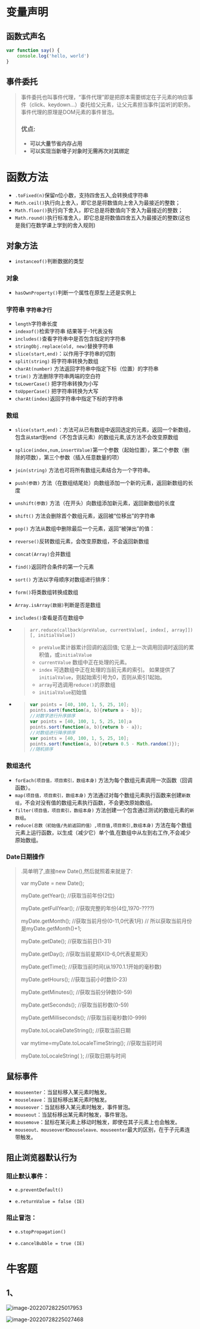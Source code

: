 # 变量声明

## 函数式声名

```js
var function say() {
    console.log('hello, world')
}
```

## 事件委托

> 事件委托也叫事件代理，“事件代理”即是把原本需要绑定在子元素的响应事件（click、keydown…）委托给父元素，让父元素担当事件[监听]的职务。事件代理的原理是DOM元素的事件冒泡。
>
> ### 优点:
>
> - **可以大量节省内存占用**
> - **可以实现当新增子对象时无需再次对其绑定**

# 函数方法

- `.toFixed(n)`保留n位小数，支持四舍五入,会转换成字符串
- `Math.ceil()`执行向上舍入，即它总是将数值向上舍入为最接近的整数；
- `Math.floor()`执行向下舍入，即它总是将数值向下舍入为最接近的整数； 
- `Math.round()`执行标准舍入，即它总是将数值四舍五入为最接近的整数(这也是我们在数学课上学到的舍入规则)

 

## 对象方法

- `instanceof()`判断数据的类型

### 对象

- `hasOwnProperty()`判断一个属性在原型上还是实例上

### 字符串 `字符串才行`

- `length`字符串长度
- `indexof()`检索字符串 结果等于-1代表没有
- `includes()`查看字符串中是否包含指定的字符串
- `stringObj.replace(old, new)`替换字符串
- `slice(start,end)`：以作用于字符串的切割
- `split(string)` 将字符串转换为数组
- `charAt(number)` 方法返回字符串中指定下标（位置）的字符串
- `trim()` 方法删除字符串两端的空白符
- `toLowerCase()` 把字符串转换为小写
- `toUpperCase()` 把字符串转换为大写
- `charAt(index)`返回字符串中指定下标的字符串

### 数组



- `slice(start,end)`：方法可从已有数组中返回选定的元素，返回一个新数组，包含从start到end（不包含该元素）的数组元素,该方法不会改变原数组

- `splice(index,num,insertValue)`第一个参数（起始位置），第二个参数（删除的项数），第三个参数（插入任意数量的项）

- `join(string)` 方法也可将所有数组元素结合为一个字符串。

- `push(参数)` 方法（在数组结尾处）向数组添加一个新的元素，返回新数组的长度

- `unshift(参数)` 方法（在开头）向数组添加新元素，返回新数组的长度

- `shift()` 方法会删除首个数组元素，返回被“位移出”的字符串

- `pop()` 方法从数组中删除最后一个元素，返回“被弹出”的值：

- `reverse()`反转数组元素，会改变原数组，不会返回新数组

- `concat(Array)`合并数组

- `find()`返回符合条件的第一个元素

- `sort()` 方法以字母顺序对数组进行排序：

- `form()`将类数组转换成数组

- `Array.isArray(数据)`判断是否是数组

- `includes()`查看是否在数组中

- > `arr.reduce(callback(preValue, currentValue[, index[, array]])[, initialValue])`
  >
  > - `preValue`累计器累计回调的返回值; 它是上一次调用回调时返回的累积值，或`initialValue`
  > - `currentValue` 数组中正在处理的元素。
  > - `index` 可选数组中正在处理的当前元素的索引。 如果提供了`initialValue`，则起始索引号为0，否则从索引1起始。
  > - `array`可选调用`reduce()`的原数组
  > - `initialValue`初始值

- > ```jsx
  > var points = [40, 100, 1, 5, 25, 10];
  > points.sort(function(a, b){return a - b}); 
  > //对数字进行升序排序
  > var points = [40, 100, 1, 5, 25, 10];a
  > points.sort(function(a, b){return b - a});
  > //对数组进行降序排序
  > var points = [40, 100, 1, 5, 25, 10];
  > points.sort(function(a, b){return 0.5 - Math.random()}); 
  > //随机排序
  > ```

### 数组迭代

- `forEach(项目值，项目索引，数组本身)` 方法为每个数组元素调用一次函数（回调函数）。
- `map(项目值，项目索引，数组本身)` 方法通过对每个数组元素执行函数来创建`新数组`，不会对没有值的数组元素执行函数，不会更改原始数组。
- `filter(项目值，项目索引，数组本身)` 方法创建一个包含通过测试的数组元素的`新数组`。
- `reduce(总数（初始值/先前返回的值）,项目值,项目索引,数组本身)` 方法在每个数组元素上运行函数，以生成（减少它）单个值,在数组中从左到右工作,不会减少原始数组。

### Date日期操作

> .简单明了,直接new Date(),然后就照着来就是了:
>
> var myDate = new Date(); 
>
> myDate.getYear(); //获取当前年份(2位) 
>
> myDate.getFullYear(); //获取完整的年份(4位,1970-????) 
>
> myDate.getMonth(); //获取当前月份(0-11,0代表1月) // 所以获取当前月份是myDate.getMonth()+1; 
>
> myDate.getDate(); //获取当前日(1-31) 
>
> myDate.getDay(); //获取当前星期X(0-6,0代表星期天) 
>
> myDate.getTime(); //获取当前时间(从1970.1.1开始的毫秒数) 
>
> myDate.getHours(); //获取当前小时数(0-23) 
>
> myDate.getMinutes(); //获取当前分钟数(0-59) 
>
> myDate.getSeconds(); //获取当前秒数(0-59) 
>
> myDate.getMilliseconds(); //获取当前毫秒数(0-999) 
>
> myDate.toLocaleDateString(); //获取当前日期 
>
> var mytime=myDate.toLocaleTimeString(); //获取当前时间 
>
> myDate.toLocaleString( ); //获取日期与时间 

## 鼠标事件

- `mouseenter`：当鼠标移入某元素时触发。
- `mouseleave`：当鼠标移出某元素时触发。
- `mouseover`：当鼠标移入某元素时触发，事件冒泡。
- `mouseout`：当鼠标移出某元素时触发，事件冒泡。
- `mousemove`：鼠标在某元素上移动时触发，即使在其子元素上也会触发。
- `mouseout、mouseover和mouseleave、mouseenter`最大的区别，在于子元素连带触发。

## 阻止浏览器默认行为

### 阻止默认事件：

- `e.preventDefault()`

- `e.returnValue = false (IE)`

### 阻止冒泡：

- `e.stopPropagation()`

- `e.cancelBubble = true (IE)`

# 牛客题

## 1、

![image-20220728225017953](C:\Users\Administrator\AppData\Roaming\Typora\typora-user-images\image-20220728225017953.png)

![image-20220728225027468](C:\Users\Administrator\AppData\Roaming\Typora\typora-user-images\image-20220728225027468.png)